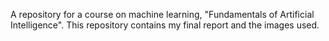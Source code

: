 A repository for a course on machine learning, "Fundamentals of Artificial Intelligence".
This repository contains my final report and the images used.  
